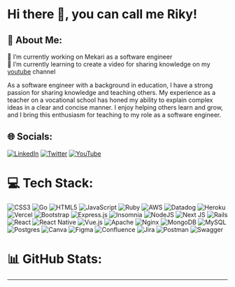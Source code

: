 # Hi there 👋, you can call me Riky!


## 💫 About Me:

🔭 I’m currently working on Mekari as a software engineer<br>🌱 I’m currently learning to create a video for sharing knowledge on my [youtube](https://www.youtube.com/channel/UCxapt1llmYg-UIes2CiM-bg) channel<br>

As a software engineer with a background in education, I have a strong passion for sharing knowledge and teaching others. My experience as a teacher on a vocational school has honed my ability to explain complex ideas in a clear and concise manner. I enjoy helping others learn and grow, and I bring this enthusiasm for teaching to my role as a software engineer.
<!--  💬 Ask me about<br> -->


## 🌐 Socials:
[![LinkedIn](https://img.shields.io/badge/LinkedIn-%230077B5.svg?logo=linkedin&logoColor=white)](https://linkedin.com/in/rikyhidayat) [![Twitter](https://img.shields.io/badge/Twitter-%231DA1F2.svg?logo=Twitter&logoColor=white)](https://twitter.com/rikymehmet) [![YouTube](https://img.shields.io/badge/YouTube-%23FF0000.svg?logo=YouTube&logoColor=white)](https://youtube.com/@rikyhidayat) 

# 💻 Tech Stack:
![CSS3](https://img.shields.io/badge/css3-%231572B6.svg?style=flat&logo=css3&logoColor=white) ![Go](https://img.shields.io/badge/go-%2300ADD8.svg?style=flat&logo=go&logoColor=white) ![HTML5](https://img.shields.io/badge/html5-%23E34F26.svg?style=flat&logo=html5&logoColor=white) ![JavaScript](https://img.shields.io/badge/javascript-%23323330.svg?style=flat&logo=javascript&logoColor=%23F7DF1E) ![Ruby](https://img.shields.io/badge/ruby-%23CC342D.svg?style=flat&logo=ruby&logoColor=white) ![AWS](https://img.shields.io/badge/AWS-%23FF9900.svg?style=flat&logo=amazon-aws&logoColor=white) ![Datadog](https://img.shields.io/badge/datadog-%23632CA6.svg?style=flat&logo=datadog&logoColor=white) ![Heroku](https://img.shields.io/badge/heroku-%23430098.svg?style=flat&logo=heroku&logoColor=white) ![Vercel](https://img.shields.io/badge/vercel-%23000000.svg?style=flat&logo=vercel&logoColor=white) ![Bootstrap](https://img.shields.io/badge/bootstrap-%23563D7C.svg?style=flat&logo=bootstrap&logoColor=white) ![Express.js](https://img.shields.io/badge/express.js-%23404d59.svg?style=flat&logo=express&logoColor=%2361DAFB) ![Insomnia](https://img.shields.io/badge/Insomnia-black?style=flat&logo=insomnia&logoColor=5849BE) ![NodeJS](https://img.shields.io/badge/node.js-6DA55F?style=flat&logo=node.js&logoColor=white) ![Next JS](https://img.shields.io/badge/Next-black?style=flat&logo=next.js&logoColor=white) ![Rails](https://img.shields.io/badge/rails-%23CC0000.svg?style=flat&logo=ruby-on-rails&logoColor=white) ![React](https://img.shields.io/badge/react-%2320232a.svg?style=flat&logo=react&logoColor=%2361DAFB) ![React Native](https://img.shields.io/badge/react_native-%2320232a.svg?style=flat&logo=react&logoColor=%2361DAFB) ![Vue.js](https://img.shields.io/badge/vuejs-%2335495e.svg?style=flat&logo=vuedotjs&logoColor=%234FC08D) ![Apache](https://img.shields.io/badge/apache-%23D42029.svg?style=flat&logo=apache&logoColor=white) ![Nginx](https://img.shields.io/badge/nginx-%23009639.svg?style=flat&logo=nginx&logoColor=white) ![MongoDB](https://img.shields.io/badge/MongoDB-%234ea94b.svg?style=flat&logo=mongodb&logoColor=white) ![MySQL](https://img.shields.io/badge/mysql-%2300f.svg?style=flat&logo=mysql&logoColor=white) ![Postgres](https://img.shields.io/badge/postgres-%23316192.svg?style=flat&logo=postgresql&logoColor=white) ![Canva](https://img.shields.io/badge/Canva-%2300C4CC.svg?style=flat&logo=Canva&logoColor=white) 	![Figma](https://img.shields.io/badge/figma-%23F24E1E.svg?style=flat&logo=figma&logoColor=white) ![Confluence](https://img.shields.io/badge/confluence-%23172BF4.svg?style=flat&logo=confluence&logoColor=white) ![Jira](https://img.shields.io/badge/jira-%230A0FFF.svg?style=flat&logo=jira&logoColor=white) ![Postman](https://img.shields.io/badge/Postman-FF6C37?style=flat&logo=postman&logoColor=white) ![Swagger](https://img.shields.io/badge/-Swagger-%23Clojure?style=flat&logo=swagger&logoColor=white)
# 📊 GitHub Stats:

<!-- ![](https://github-readme-stats.vercel.app/api?username=rikyhidayat21&theme=gruvbox&hide_border=false&include_all_commits=false&count_private=false)<br/> -->
<!-- ![](https://github-readme-streak-stats.herokuapp.com/?user=rikyhidayat21&theme=gruvbox&hide_border=false)<br/> -->
<!-- ![](https://github-readme-stats.vercel.app/api/top-langs/?username=rikyhidayat21&theme=gruvbox&hide_border=false&include_all_commits=false&count_private=false&layout=compact) -->
<!-- ![](https://github-readme-stats.vercel.app/api/top-langs/?username=rikyhidayat21&theme=gruvbox&layout=compact) -->
[](https://github-readme-stats.vercel.app/api/top-langs/?username=rikyhidayat21&theme=dracula&layout=compact)
<!-- ### ✍️ Random Dev Quote -->
<!-- ![](https://quotes-github-readme.vercel.app/api?type=horizontal&theme=gruvbox) -->

---

<!-- [![](https://visitcount.itsvg.in/api?id=rikyhidayat21&icon=0&color=0)](https://visitcount.itsvg.in) -->

<!-- Proudly created with GPRM ( https://gprm.itsvg.in ) -->
